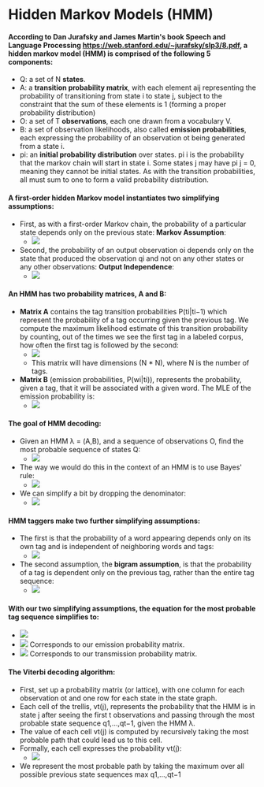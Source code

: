 # Hidden Markov Models (HMM)


#### According to Dan Jurafsky and James Martin's book Speech and Language Processing https://web.stanford.edu/~jurafsky/slp3/8.pdf, a hidden markov model (HMM) is comprised of the following 5 components:
  * Q: a set of N **states**.
  * A: a **transition probability matrix**, with each element aij representing the probability of transitioning from state i to state j, subject to the constraint that the sum of these elements is 1 (forming a proper probability distribution)
  * O: a set of T **observations**, each one drawn from a vocabulary V.
  * B: a set of observation likelihoods, also called **emission probabilities**, each expressing the probability of an observation ot being generated from a state i.
  * pi: an **initial probability distribution** over states. pi i is the probability that the markov chain will start in state i. Some states j may have pi j = 0, meaning they cannot be initial states. As with the transition probabilities, all must sum to one to form a valid probability distribution.

#### A  first-order  hidden  Markov  model  instantiates  two  simplifying  assumptions:
   * First, as with a first-order Markov chain, the probability of a particular state depends only on the previous state: **Markov Assumption**:
     * <img src="https://render.githubusercontent.com/render/math?math=P(q_1 \mid q_i,...,q_{i-1}) = P(q_i \mid q_{i-1})">
   * Second, the probability of an output observation oi depends only on the state that produced the observation qi and not on any other states or any other observations: **Output Independence**:
     * <img src="https://render.githubusercontent.com/render/math?math=P(o_i \mid q_1...q_i,...,q_T,o_1,...,o_i,...,o_T) = P(o_i \mid q_i)">

#### An HMM has two probability matrices, A and B:
   * **Matrix A** contains the tag transition probabilities P(ti|ti−1) which represent the probability of a tag occurring given the previous tag. We compute the maximum likelihood estimate of this transition probability by counting, out of the times we see the first tag in a labeled corpus, how often the first tag is followed by the second: 
     * <img src="https://render.githubusercontent.com/render/math?math=P(t_i \mid t_{i-1}) = \frac{C(t_{i-1}, t_i)}{C(t_{i-1})}"> 
     * This matrix will have dimensions (N * N), where N is the number of tags.
   * **Matrix B** (emission probabilities, P(wi|ti)), represents the probability, given a tag, that it will be associated with a given word. The MLE of the emission probability is:
     * <img src="https://render.githubusercontent.com/render/math?math=P(w_i \mid t_i) = \frac{C(t_i,w_i)}{C(t_i)}">

#### The  goal  of  HMM  decoding:
   * Given an HMM λ = (A,B), and a sequence of observations O, find the most probable sequence of states Q:
     * <img src="https://render.githubusercontent.com/render/math?math=t_1^{n} = argmax P(t_1^{n}_ \mid w_1^{n})">
   * The way we would do this in the context of an HMM is to use Bayes' rule:
     * <img src="https://render.githubusercontent.com/render/math?math=t_1^{n} = argmax \frac{P(w_1^{n}_ \mid t_1^{n}_) P(t_1^n)}{ P(w_1^n)}">     
   * We can simplify a bit by dropping the denominator:
     * <img src="https://render.githubusercontent.com/render/math?math=t_1^{n} = argmax P(w_1^{n}_ \mid t_1^{n}_)P(t_1^n)">

#### HMM taggers make two further simplifying assumptions:
   * The first is that the probability of a word appearing depends only on its own tag and is independent of neighboring words and tags:
     * <img src="https://render.githubusercontent.com/render/math?math=P(w_1^{n}_ \mid t_1^{n}) \approx \Pi_{i=1}^{n} P(w_i \mid t_i)">
   * The second assumption, the **bigram assumption**, is that the probability of a tag is dependent only on the previous tag, rather than the entire tag sequence:
     * <img src="https://render.githubusercontent.com/render/math?math=P(t_1^{n}) \approx \Pi_{i=1}^{n} P(t_{i} \mid t_{i-1})">

#### With our two simplifying assumptions, the equation for the most probable tag sequence simplifies to:
   * <img src="https://render.githubusercontent.com/render/math?math=t_1^{n} = argmax P(t_1^{n}_ \mid w_1^{n}) \approx argmax \Pi_{i=1}^{n} P(w_i \mid t_i) P(t_i \mid t_{i-1})">
   * <img src="https://render.githubusercontent.com/render/math?math=P(w_i \mid t_i)"> 
     Corresponds to our emission probability matrix.
   * <img src="https://render.githubusercontent.com/render/math?math=P(t_i \mid t_{i-1})"> 
     Corresponds to our transmission probability matrix.

#### The Viterbi decoding algorithm:
   * First, set up a probability matrix (or lattice), with one column for each observation ot and one row for each state in the state graph.
   * Each cell of the trellis, vt(j), represents the probability that the HMM is in state j after seeing the first t observations and passing through the most probable state sequence q1,...,qt−1, given the HMM λ. 
   * The value of each cell vt(j) is computed by recursively taking the most probable path that could lead us to this cell. 
   * Formally, each cell expresses the probability vt(j):
     * <img src="https://render.githubusercontent.com/render/math?math=v_t(j) = max_{q1,...,qt−1} P(q_1...q_{t-1}, o_1, o_2...o_t, qt=j \mid λ)">
   * We represent the most probable path by taking the maximum over all possible previous state sequences max q1,...,qt−1
